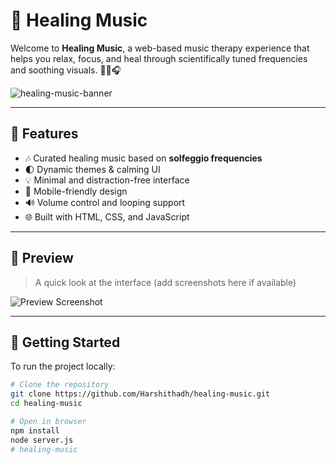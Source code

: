 # 🎵 Healing Music

Welcome to **Healing Music**, a web-based music therapy experience that helps you relax, focus, and heal through scientifically tuned frequencies and soothing visuals. 🧘‍♀️🎧

![healing-music-banner](https://user-images.githubusercontent.com/your-banner-image-url.png)

---

## 🌟 Features

- 🎶 Curated healing music based on **solfeggio frequencies**
- 🌓 Dynamic themes & calming UI
- 💡 Minimal and distraction-free interface
- 📱 Mobile-friendly design
- 🔊 Volume control and looping support
- 🌐 Built with HTML, CSS, and JavaScript

---

## 📸 Preview

> A quick look at the interface (add screenshots here if available)

![Preview Screenshot](https://user-images.githubusercontent.com/your-screenshot.png)

---

## 🚀 Getting Started

To run the project locally:

```bash
# Clone the repository
git clone https://github.com/Harshithadh/healing-music.git
cd healing-music

# Open in browser
npm install
node server.js
# healing-music
